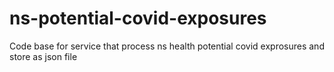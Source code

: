 # ns-potential-covid-exposures
Code base for service that process ns health potential covid exprosures and store as json file

